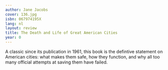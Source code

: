 ```yaml
---
author: Jane Jacobs
cover: 136.jpg
isbn: 067974195X
lang: nl
layout: review
title: The Death and Life of Great American Cities
year: 0
---
```


A classic since its publication in 1961, this book is the defintive statement on American cities: what makes them safe, how they function, and why all too many official attempts at saving them have failed.
